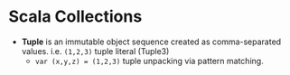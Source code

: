 Scala Collections
==============

- **Tuple** is an immutable object sequence created as comma-separated values. i.e. `(1,2,3)` tuple literal (Tuple3)
  - `var (x,y,z) = (1,2,3)`	tuple unpacking via pattern matching.

